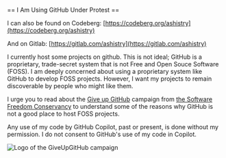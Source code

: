 
== I Am Using GitHub Under Protest ==

I can also be found on Codeberg: [https://codeberg.org/ashistry](https://codeberg.org/ashistry)

And on Gitlab: [https://gitlab.com/ashistry](https://gitlab.com/ashistry)

I currently host some projects on github.  This is not ideal; GitHub is a
proprietary, trade-secret system that is not Free and Open Souce Software
(FOSS).  I am deeply concerned about using a proprietary system like GitHub
to develop FOSS projects. However, I want my projects to remain discoverable by people who might like them.

I urge you to read about the
[Give up GitHub](https://GiveUpGitHub.org) campaign from
[the Software Freedom Conservancy](https://sfconservancy.org) to understand
some of the reasons why GitHub is not a good place to host FOSS projects.

Any use of my code by GitHub Copilot, past or present, is done
without my permission.  I do not consent to GitHub's use of my code in Copilot.

![Logo of the GiveUpGitHub campaign](https://sfconservancy.org/static/img/GiveUpGitHub.png)
